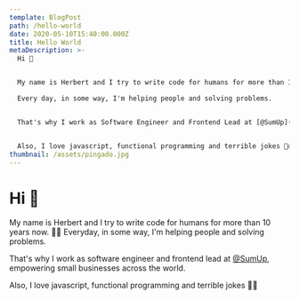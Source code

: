 ```yaml
---
template: BlogPost
path: /hello-world
date: 2020-05-10T15:40:00.000Z
title: Hello World
metaDescription: >-
  Hi 👋


  My name is Herbert and I try to write code for humans for more than 10 years now. 👨‍💻

  Every day, in some way, I'm helping people and solving problems.


  That's why I work as Software Engineer and Frontend Lead at [@SumUp](https://twitter.com/sumupeng), empowering small businesses across the world.


  Also, I love javascript, functional programming and terrible jokes 🤷‍♂️
thumbnail: /assets/pingado.jpg
---
```


# Hi 👋

My name is Herbert and I try to write code for humans for more than 10 years now. 👨‍💻
Everyday, in some way, I'm helping people and solving problems.

That's why I work as software engineer and frontend lead at [@SumUp](https://twitter.com/sumupeng), empowering small businesses across the world.

Also, I love javascript, functional programming and terrible jokes 🤷‍♂️
